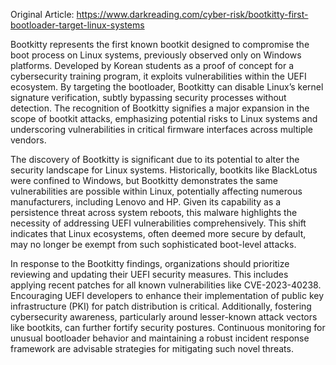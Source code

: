 Original Article: https://www.darkreading.com/cyber-risk/bootkitty-first-bootloader-target-linux-systems

Bootkitty represents the first known bootkit designed to compromise the boot process on Linux systems, previously observed only on Windows platforms. Developed by Korean students as a proof of concept for a cybersecurity training program, it exploits vulnerabilities within the UEFI ecosystem. By targeting the bootloader, Bootkitty can disable Linux’s kernel signature verification, subtly bypassing security processes without detection. The recognition of Bootkitty signifies a major expansion in the scope of bootkit attacks, emphasizing potential risks to Linux systems and underscoring vulnerabilities in critical firmware interfaces across multiple vendors.

The discovery of Bootkitty is significant due to its potential to alter the security landscape for Linux systems. Historically, bootkits like BlackLotus were confined to Windows, but Bootkitty demonstrates the same vulnerabilities are possible within Linux, potentially affecting numerous manufacturers, including Lenovo and HP. Given its capability as a persistence threat across system reboots, this malware highlights the necessity of addressing UEFI vulnerabilities comprehensively. This shift indicates that Linux ecosystems, often deemed more secure by default, may no longer be exempt from such sophisticated boot-level attacks.

In response to the Bootkitty findings, organizations should prioritize reviewing and updating their UEFI security measures. This includes applying recent patches for all known vulnerabilities like CVE-2023-40238. Encouraging UEFI developers to enhance their implementation of public key infrastructure (PKI) for patch distribution is critical. Additionally, fostering cybersecurity awareness, particularly around lesser-known attack vectors like bootkits, can further fortify security postures. Continuous monitoring for unusual bootloader behavior and maintaining a robust incident response framework are advisable strategies for mitigating such novel threats.